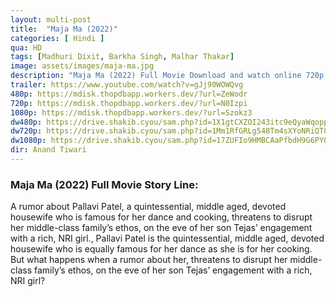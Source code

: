 ```yaml
---
layout: multi-post
title:  "Maja Ma (2022)"
categories: [ Hindi ]
qua: HD
tags: [Madhuri Dixit, Barkha Singh, Malhar Thakar]
image: assets/images/maja-ma.jpg
description: "Maja Ma (2022) Full Movie Download and watch online 720p low file size 500 mb."
trailer: https://www.youtube.com/watch?v=gJj90WOWQvg
480p: https://mdisk.thopdbapp.workers.dev/?url=ZeWodr
720p: https://mdisk.thopdbapp.workers.dev/?url=N0Izpi
1080p: https://mdisk.thopdbapp.workers.dev/?url=Szokz3
dw480p: https://drive.shakib.cyou/sam.php?id=1X1gtCXZOI243itc9eQyaWqopp0AimngM
dw720p: https://drive.shakib.cyou/sam.php?id=1Mm1RfGRLg548Tm4sXYoNRiQT0Gt6rYfs
dw1080p: https://drive.shakib.cyou/sam.php?id=17ZUFIo9HMBCAaPfbdH9G6PYOegXhM2GY
dir: Anand Tiwari
---
```


### Maja Ma (2022) Full Movie Story Line:
A rumor about Pallavi Patel, a quintessential, middle aged, devoted housewife who is famous for her dance and cooking, threatens to disrupt her middle-class family’s ethos, on the eve of her son Tejas’ engagement with a rich, NRI girl., Pallavi Patel is the quintessential, middle aged, devoted housewife who is equally famous for her dance as she is for her cooking. But what happens when a rumor about her, threatens to disrupt her middle-class family’s ethos, on the eve of her son Tejas’ engagement with a rich, NRI girl?



